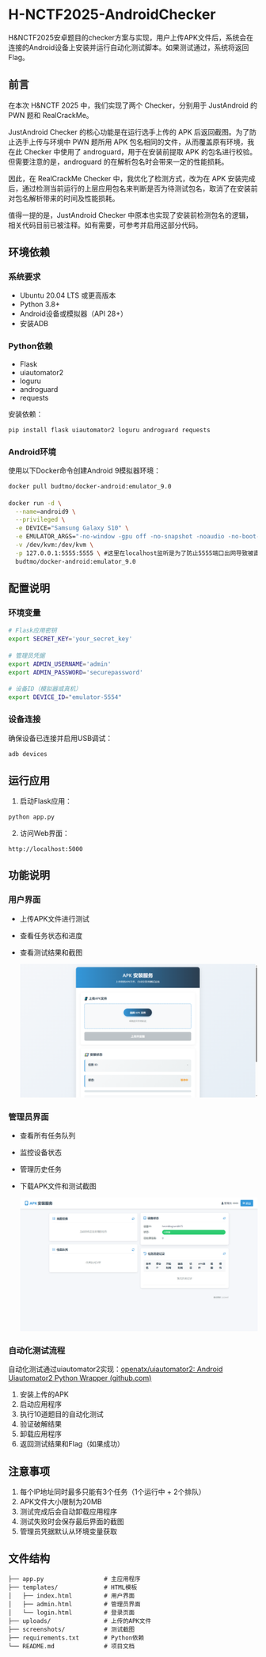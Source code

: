 # H-NCTF2025-AndroidChecker

H&amp;NCTF2025安卓题目的checker方案与实现，用户上传APK文件后，系统会在连接的Android设备上安装并运行自动化测试脚本。如果测试通过，系统将返回Flag。

## 前言

在本次 H&NCTF 2025 中，我们实现了两个 Checker，分别用于 JustAndroid 的 PWN 题和 RealCrackMe。

JustAndroid Checker 的核心功能是在运行选手上传的 APK 后返回截图。为了防止选手上传与环境中 PWN 题所用 APK 包名相同的文件，从而覆盖原有环境，我在此 Checker 中使用了 androguard，用于在安装前提取 APK 的包名进行校验。但需要注意的是，androguard 的在解析包名时会带来一定的性能损耗。

因此，在 RealCrackMe Checker 中，我优化了检测方式，改为在 APK 安装完成后，通过检测当前运行的上层应用包名来判断是否为待测试包名，取消了在安装前对包名解析带来的时间及性能损耗。

值得一提的是，JustAndroid Checker 中原本也实现了安装前检测包名的逻辑，相关代码目前已被注释。如有需要，可参考并启用这部分代码。

## 环境依赖

### 系统要求
- Ubuntu 20.04 LTS 或更高版本
- Python 3.8+
- Android设备或模拟器（API 28+）
- 安装ADB

### Python依赖
- Flask
- uiautomator2
- loguru
- androguard
- requests

安装依赖：
```bash
pip install flask uiautomator2 loguru androguard requests
```

### Android环境
使用以下Docker命令创建Android 9模拟器环境：
```bash
docker pull budtmo/docker-android:emulator_9.0

docker run -d \
  --name=android9 \
  --privileged \
  -e DEVICE="Samsung Galaxy S10" \
  -e EMULATOR_ARGS="-no-window -gpu off -no-snapshot -noaudio -no-boot-anim -memory 1024" \
  -v /dev/kvm:/dev/kvm \
  -p 127.0.0.1:5555:5555 \ #这里在localhost监听是为了防止5555端口出网导致被直接连shell
  budtmo/docker-android:emulator_9.0
```

## 配置说明

### 环境变量
```bash
# Flask应用密钥
export SECRET_KEY='your_secret_key'

# 管理员凭据
export ADMIN_USERNAME='admin'
export ADMIN_PASSWORD='securepassword'

# 设备ID（模拟器或真机）
export DEVICE_ID="emulator-5554"
```

### 设备连接
确保设备已连接并启用USB调试：
```bash
adb devices
```

## 运行应用

1. 启动Flask应用：
```bash
python app.py
```

2. 访问Web界面：
```
http://localhost:5000
```

## 功能说明

### 用户界面
- 上传APK文件进行测试

- 查看任务状态和进度

- 查看测试结果和截图

  ![image-20250608235526943](README/image-20250608235526943.png)

### 管理员界面
- 查看所有任务队列

- 监控设备状态

- 管理历史任务

- 下载APK文件和测试截图

  ![image-20250608235456236](README/image-20250608235456236.png)

### 自动化测试流程

自动化测试通过uiautomator2实现：[openatx/uiautomator2: Android Uiautomator2 Python Wrapper (github.com)](https://github.com/openatx/uiautomator2)

1. 安装上传的APK
2. 启动应用程序
3. 执行10道题目的自动化测试
4. 验证破解结果
5. 卸载应用程序
6. 返回测试结果和Flag（如果成功）

## 注意事项

1. 每个IP地址同时最多只能有3个任务（1个运行中 + 2个排队）
2. APK文件大小限制为20MB
3. 测试完成后会自动卸载应用程序
4. 测试失败时会保存最后界面的截图
5. 管理员凭据默认从环境变量获取

## 文件结构
```
├── app.py                 # 主应用程序
├── templates/             # HTML模板
│   ├── index.html         # 用户界面
│   ├── admin.html         # 管理员界面
│   └── login.html         # 登录页面
├── uploads/               # 上传的APK文件
├── screenshots/           # 测试截图
├── requirements.txt       # Python依赖
└── README.md              # 项目文档
```

